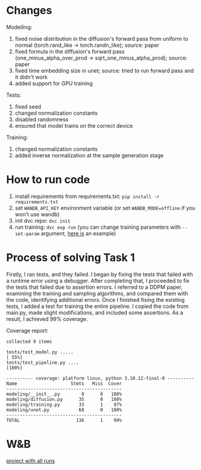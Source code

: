 # Changes 
Modelling:
1. fixed noise distribution in the diffusion's forward pass from uniform to normal (torch.rand_like -> torch.randn_like); source: paper
2. fixed formula in the diffusion's forward pass (one_minus_alpha_over_prod -> sqrt_one_minus_alpha_prod); source: paper
3. fixed time embedding size in unet; source: tried to run forward pass and it didn't work
4. added support for GPU training

Tests:
1. fixed seed
2. changed normalization constants
3. disabled randomness
4. ensured that model trains on the correct device

Training:
1. changed normalization constants
2. added inverse normalization at the sample generation stage

# How to run code
1. install requirements from requirements.txt: `pip install -r requirements.txt`
2. set `WANDB_API_KEY` environment variable (or set `WANDB_MODE=offline` if you won't use wandb)
3. init dvc repo: `dvc init`
4. run training: `dvc exp run` (you can change training parameters with `--set-param` argument, [here is](https://dvc.org/doc/user-guide/experiment-management/hydra-composition#running-experiments) an example)

# Process of solving Task 1
Firstly, I ran tests, and they failed. I began by fixing the tests that failed with a runtime error using a debugger. After completing that, I proceeded to fix the tests that failed due to assertion errors. I referred to a DDPM paper, examining the training and sampling algorithms, and compared them with the code, identifying additional errors. Once I finished fixing the existing tests, I added a test for training the entire pipeline. I copied the code from main.py, made slight modifications, and included some assertions. As a result, I achieved 99% coverage.

Coverage report:
```
collected 9 items                                                                                                                                                                                    

tests/test_model.py .....                                                                                                                                                                      [ 55%]
tests/test_pipeline.py ....                                                                                                                                                                    [100%]

---------- coverage: platform linux, python 3.10.12-final-0 ----------
Name                    Stmts   Miss  Cover
-------------------------------------------
modeling/__init__.py        0      0   100%
modeling/diffusion.py      35      0   100%
modeling/training.py       33      1    97%
modeling/unet.py           68      0   100%
-------------------------------------------
TOTAL                     136      1    99%
```

# W&B 
[project with all runs](https://wandb.ai/kolesnikovv028/effdl_example)